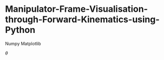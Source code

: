 # Manipulator-Frame-Visualisation-through-Forward-Kinematics-using-Python

Numpy
Matplotlib


$\theta$
